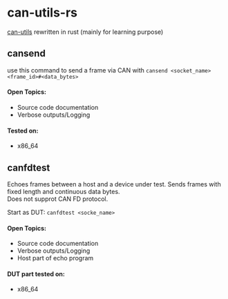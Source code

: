 # can-utils-rs

[can-utils](https://github.com/linux-can/can-utils "The famous original") rewritten in rust (mainly for learning purpose)

## cansend

use this command to send a frame via CAN with ```cansend <socket_name> <frame_id>#<data_bytes>```

#### Open Topics:  
- Source code documentation  
- Verbose outputs/Logging  

#### Tested on:  
- x86_64  

## canfdtest

Echoes frames between a host and a device under test. Sends frames with fixed length and continuous data bytes.  
Does not supprot CAN FD protocol.

Start as DUT: ```canfdtest <socke_name>```

#### Open Topics:
- Source code documentation  
- Verbose outputs/Logging  
- Host part of echo program  

#### DUT part tested on:
- x86_64 
